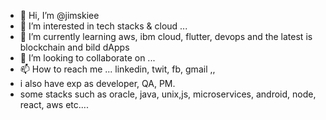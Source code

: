 - 👋 Hi, I’m @jimskiee
- 👀 I’m interested in tech stacks & cloud ...
- 🌱 I’m currently learning aws, ibm cloud, flutter, devops and the latest is blockchain and bild dApps 
- 💞️ I’m looking to collaborate on ...
- 📫 How to reach me ... linkedin, twit, fb, gmail ,,
- i also have exp as developer, QA, PM. 
- some stacks such as oracle, java, unix,js, microservices, android, node, react, aws etc....

<!---
jimskiee/jimskiee is a ✨ special ✨ repository because its `README.md` (this file) appears on your GitHub profile.
You can click the Preview link to take a look at your changes.
--->
